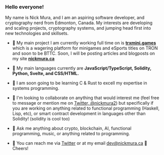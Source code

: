 ### Hello everyone! 


My name is Nick Mura, and I am an aspiring software developer, and cryptography nerd from Edmonton, Canada. My interests are developing and scaling projects, cryptography systems, and jumping head first into new technologies and skillsets.

- 🔭 My main project I am currently working full time on is **[trxmini.games](http://github.com/nickmura/trxmini.games/)** which is a wagering platform for minigames and eSports titles on TRON and soon to be BTTC. Soon, I will be posting articles and blogposts on my site **[nickmura.ca](https://nickmura.ca)**

- 🧠 My main languages currently are **JavaScript/TypeScript, Solidity, Python, Svelte, and CSS/HTML.**

- 🐇 I am soon going to be learning C & Rust to excell my expertise in systems programming.

- 👯 I'm looking to collaborate on anything that would interest me (feel free to message or mention me on [Twitter, @nickmura2](https://twitter.com/nickmura2)) but specifically if you are working on anything related to functional programming (Haskell, Lisp, etc), or smart contract development in languages other than Solidity! (solidity is cool too)

- 🤔 Ask me anything about crypto, blockchain, AI, functional programming, music, or anything related to programming.

- 💬 You can reach me via [Twitter](https://twitter.com/nickmura/) or at my email dev@nickmura.ca 🤙 Cheers!



